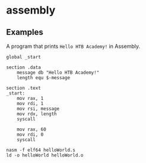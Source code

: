 # assembly

## Examples
A program that prints `Hello HTB Academy!` in Assembly.

```assembly
global _start

section .data
    message db "Hello HTB Academy!"
    length equ $-message

section .text
_start:
    mov rax, 1
    mov rdi, 1
    mov rsi, message
    mov rdx, length
    syscall

    mov rax, 60
    mov rdi, 0
    syscall
```

```shell
nasm -f elf64 helloWorld.s 
ld -o helloWorld helloWorld.o
```
